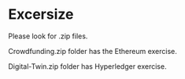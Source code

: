 # Excersize

Please look for .zip files.

Crowdfunding.zip folder has the Ethereum exercise.

Digital-Twin.zip folder has Hyperledger exercise. 
